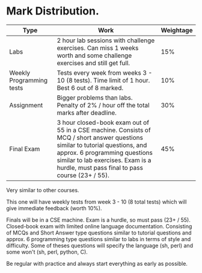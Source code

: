 # Mark Distribution.

| Type                     | Work                                                         | Weightage |
| ------------------------ | ------------------------------------------------------------ | --------- |
| Labs                     | 2 hour lab sessions with challenge exercises. Can miss 1 weeks worth and some challenge exercises and still get full. | 15%       |
| Weekly Programming tests | Tests every week from weeks 3 - 10 (8 tests). Time limit of 1 hour. Best 6 out of 8 marked. | 10%       |
| Assignment               | Bigger problems than labs. Penalty of 2% / hour off the total marks after deadline. | 30%       |
| Final Exam               | 3 hour closed-book exam out of 55 in a CSE machine. Consists of MCQ / short answer questions similar to tutorial questions, and approx. 6 programming questions similar to lab exercises. Exam is a hurdle, must pass final to pass course (23+ / 55). | 45%       |



Very similar to other courses. 

This one will have weekly tests from week 3 - 10 (8 total tests) which will give immediate feedback (worth 10%).

Finals will be in a CSE machine. Exam is a hurdle, so must pass (23+ / 55). Closed-book exam with limited online language documentation. Consisting of MCQs and Short Answer type questions similar to tutorial questions and approx. 6 programming type questions similar to labs in terms of style and difficulty. Some of theses questions will specify the language (sh, perl) and some won't (sh, perl, python, C).

Be regular with practice and always start everything as early as possible.